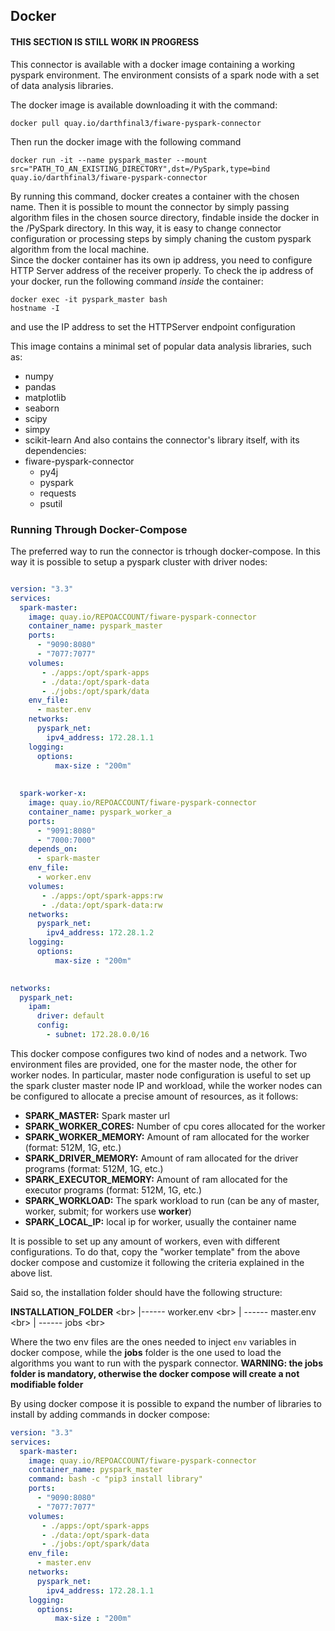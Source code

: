 ## Docker
#### THIS SECTION IS STILL WORK IN PROGRESS

This connector is available with a docker image containing a working pyspark environment. The environment consists of a spark node with a set of data analysis libraries.<br />


The docker image is available downloading it with the command:
```console
docker pull quay.io/darthfinal3/fiware-pyspark-connector
```
Then run the docker image with the following command
```console
docker run -it --name pyspark_master --mount src="PATH_TO_AN_EXISTING_DIRECTORY",dst=/PySpark,type=bind quay.io/darthfinal3/fiware-pyspark-connector
```
By running this command, docker creates a container with the chosen name. Then it is possible to mount the connector by simply passing algorithm files in the chosen source directory, findable inside the docker in the /PySpark directory. In this way, it is easy to change connector configuration or processing steps by simply chaning the custom pyspark algorithm from the local machine. <br />
Since the docker container has its own ip address, you need to configure HTTP Server address of the receiver properly. To check the ip address of your docker, run the following command *inside* the container:
```console
docker exec -it pyspark_master bash
hostname -I
```
and use the IP address to set the HTTPServer endpoint configuration

This image contains a minimal set of popular data analysis libraries, such as:
- numpy
- pandas
- matplotlib
- seaborn
- scipy
- simpy
- scikit-learn
And also contains the connector's library itself, with its dependencies:
- fiware-pyspark-connector
  - py4j
  - pyspark
  - requests
  - psutil
 

### Running Through Docker-Compose

The preferred way to run the connector is trhough docker-compose. In this way it is possible to setup a pyspark cluster with driver nodes:

```yaml

version: "3.3"
services:
  spark-master:
    image: quay.io/REPOACCOUNT/fiware-pyspark-connector
    container_name: pyspark_master
    ports:
      - "9090:8080"
      - "7077:7077"
    volumes:
       - ./apps:/opt/spark-apps
       - ./data:/opt/spark-data
       - ./jobs:/opt/spark/data
    env_file:
      - master.env
    networks:
      pyspark_net:
        ipv4_address: 172.28.1.1
    logging:
      options:
          max-size : "200m"
      
      
  spark-worker-x:
    image: quay.io/REPOACCOUNT/fiware-pyspark-connector
    container_name: pyspark_worker_a
    ports:
      - "9091:8080"
      - "7000:7000"
    depends_on:
      - spark-master
    env_file:
      - worker.env
    volumes:
       - ./apps:/opt/spark-apps:rw
       - ./data:/opt/spark-data:rw
    networks:
      pyspark_net:
        ipv4_address: 172.28.1.2
    logging:
      options:
          max-size : "200m"

          
networks:
  pyspark_net:
    ipam:
      driver: default
      config:
        - subnet: 172.28.0.0/16
```    

This docker compose configures two kind of nodes and a network. Two environment files are provided, one for the master node, the other for worker nodes. In particular, master node configuration is useful to set up the spark cluster master node IP and workload, while the worker nodes can be configured to allocate a precise amount of resources, as it follows:

- **SPARK_MASTER:** Spark master url
- **SPARK_WORKER_CORES:** Number of cpu cores allocated for the worker
- **SPARK_WORKER_MEMORY:** Amount of ram allocated for the worker (format: 512M, 1G, etc.)
- **SPARK_DRIVER_MEMORY:** Amount of ram allocated for the driver programs (format: 512M, 1G, etc.)
- **SPARK_EXECUTOR_MEMORY:** Amount of ram allocated for the executor programs (format: 512M, 1G, etc.)
- **SPARK_WORKLOAD:** The spark workload to run (can be any of master, worker, submit; for workers use **worker**) 
- **SPARK_LOCAL_IP:** local ip for worker, usually the container name

It is possible to set up any amount of workers, even with different configurations. To do that, copy the "worker template" from the above docker compose and customize it following the criteria explained in the above list.

Said so, the installation folder should have the following structure:

**INSTALLATION_FOLDER** <br\>
|------ worker.env <br\>
| ------ master.env <br\>
| ------ jobs <br\>

Where the two env files are the ones needed to inject `env` variables in docker compose, while the **jobs** folder is the one used to load the algorithms you want to run with the pyspark connector. **WARNING: the jobs folder is mandatory, otherwise the docker compose will create a not modifiable folder**

By using docker compose it is possible to expand the number of libraries to install by adding commands in docker compose:

```yaml
version: "3.3"
services:
  spark-master:
    image: quay.io/REPOACCOUNT/fiware-pyspark-connector
    container_name: pyspark_master
    command: bash -c "pip3 install library"
    ports:
      - "9090:8080"
      - "7077:7077"
    volumes:
       - ./apps:/opt/spark-apps
       - ./data:/opt/spark-data
       - ./jobs:/opt/spark/data
    env_file:
      - master.env
    networks:
      pyspark_net:
        ipv4_address: 172.28.1.1
    logging:
      options:
          max-size : "200m"
```
